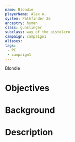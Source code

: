 ```yaml
---
name: Blondie
playerName: Alex A.
system: Pathfinder 2e
ancestry: human
class: gunslinger
subclass: way of the pistolero
campaign: campaign1
aliases:
tags:
 - PC
 - campaign1
---
```

Blondie

# Objectives


# Background


# Description

